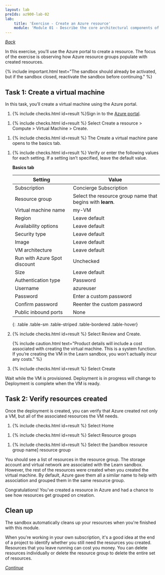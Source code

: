 ```yaml
---
layout: lab
preIds: az900-lab-02
lab:
    title: 'Exercise - Create an Azure resource'
    module: 'Module 01 - Describe the core architectural components of Azure'
---
```

[_Back_]

In this exercise, you’ll use the Azure portal to create a resource. The focus of the exercise is observing how Azure resource groups populate with created resources.

{% include important.html text="The sandbox should already be activated, but if the sandbox closed, reactivate the sandbox before continuing." %}

## Task 1: Create a virtual machine

In this task, you’ll create a virtual machine using the Azure portal.

<!-- {% assign counter = 1 %} {% assign result = page.preIds | append: "-" | append: counter %} -->
1.  <span class="form-check">{% include checks.html id=result %}Sign in to the [Azure portal](https://portal.azure.com/learn.docs.microsoft.com?azure-portal=true).</span>
<!-- {% assign counter = counter | plus: 1 %}{% assign result = page.preIds | append: "-" | append: counter %} -->
1.  <span class="form-check">{% include checks.html id=result %} Select Create a resource &gt; Compute &gt; Virtual Machine &gt; Create.</span>
<!-- {% assign counter = counter | plus: 1 %}{% assign result = page.preIds | append: "-" | append: counter %} -->
1.  <span class="form-check">{% include checks.html id=result %} The Create a virtual machine pane opens to the basics tab.</span>
<!-- {% assign counter = counter | plus: 1 %}{% assign result = page.preIds | append: "-" | append: counter %} -->
1.  <span class="form-check">{% include checks.html id=result %} Verify or enter the following values for each setting. If a setting isn’t specified, leave the default value.</span>
    
    **Basics tab**
    
    | **Setting**                  | **Value**                                                  |
    | ---------------------------- | ---------------------------------------------------------- |
    | Subscription                 | Concierge Subscription                                     |
    | Resource group               | Select the resource group name that begins with **learn**. |
    | Virtual machine name         | my-VM                                                      |
    | Region                       | Leave default                                              |
    | Availability options         | Leave default                                              |
    | Security type                | Leave default                                              |
    | Image                        | Leave default                                              |
    | VM architecture              | Leave default                                              |
    | Run with Azure Spot discount | Unchecked                                                  |
    | Size                         | Leave default                                              |
    | Authentication type          | Password                                                   |
    | Username                     | azureuser                                                  |
    | Password                     | Enter a custom password                                    |
    | Confirm password             | Reenter the custom password                                |
    | Public inbound ports         | None                                                       |
    {: .table .table-sm .table-striped .table-bordered .table-hover}

    <!-- {% assign counter = counter | plus: 1 %}{% assign result = page.preIds | append: "-" | append: counter %} -->
1.  <span class="form-check">{% include checks.html id=result %} Select Review and Create.</span>

    {% include caution.html text="Product details will include a cost associated with creating the virtual machine. This is a system function. If you’re creating the VM in the Learn sandbox, you won’t actually incur any costs." %}

    <!-- {% assign counter = counter | plus: 1 %}{% assign result = page.preIds | append: "-" | append: counter %} -->
1.  <span class="form-check">{% include checks.html id=result %} Select Create

Wait while the VM is provisioned. Deployment is in progress will change to Deployment is complete when the VM is ready.

## Task 2: Verify resources created

Once the deployment is created, you can verify that Azure created not only a VM, but all of the associated resources the VM needs.
<!-- {% assign counter = counter | plus: 1 %}{% assign result = page.preIds | append: "-" | append: counter %} -->
1.  <span class="form-check">{% include checks.html id=result %} Select Home</span>
<!-- {% assign counter = counter | plus: 1 %}{% assign result = page.preIds | append: "-" | append: counter %} -->
1.  <span class="form-check">{% include checks.html id=result %} Select Resource groups</span>
<!-- {% assign counter = counter | plus: 1 %}{% assign result = page.preIds | append: "-" | append: counter %} -->
1.  <span class="form-check">{% include checks.html id=result %} Select the <rgn>[sandbox resource group name]</rgn> resource group</span>

You should see a list of resources in the resource group. The storage account and virtual network are associated with the Learn sandbox. However, the rest of the resources were created when you created the virtual machine. By default, Azure gave them all a similar name to help with association and grouped them in the same resource group.

Congratulations! You've created a resource in Azure and had a chance to see how resources get grouped on creation.

## Clean up

The sandbox automatically cleans up your resources when you're finished with this module.

When you're working in your own subscription, it's a good idea at the end of a project to identify whether you still need the resources you created. Resources that you leave running can cost you money. You can delete resources individually or delete the resource group to delete the entire set of resources.

[_Continue_]

[_Back_]: ../../describe-azure-architecture-and-services
[_Continue_]: ../../describe-azure-architecture-and-services
